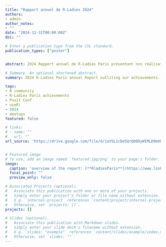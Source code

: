 ```yaml
---
title: "Rapport annuel de R-Ladies 2024"
authors:
- admin
author_notes:
- ""
date: "2024-12-31T00:00:00Z"
doi: ""

# Enter a publication type from the CSL standard.
publication_types: ["poster"]


abstract: 2024 Rapport annuel de R-Ladies Paris présentant nos réalisations.

# Summary. An optional shortened abstract.
summary: 2024 R-Ladies Paris annual Report outliting our achievements.

tags:
- R community
- R-Ladies Paris achievements
- Posit Conf
- useR!
- 2024
- meetups
featured: false

# links:
# - name: ""
#   url: ""
url_source: 'https://drive.google.com/file/d/1oVSL1cDe5QrQ00DyWIMLD9mX0lmWLyYX/view?usp=sharing'


# Featured image
# To use, add an image named `featured.jpg/png` to your page's folder. 
image:
  caption: 'overview of the report: [**RladiesParis**](https://www.linkedin.com/in/r-ladies-paris/)'
  focal_point: ""
  preview_only: false

# Associated Projects (optional).
#   Associate this publication with one or more of your projects.
#   Simply enter your project's folder or file name without extension.
#   E.g. `internal-project` references `content/project/internal-project/index.md`.
#   Otherwise, set `projects: []`.
projects: []

# Slides (optional).
#   Associate this publication with Markdown slides.
#   Simply enter your slide deck's filename without extension.
#   E.g. `slides: "example"` references `content/slides/example/index.md`.
#   Otherwise, set `slides: ""`.
---
```


